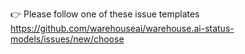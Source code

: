 👉 Please follow one of these issue templates https://github.com/warehouseai/warehouse.ai-status-models/issues/new/choose
